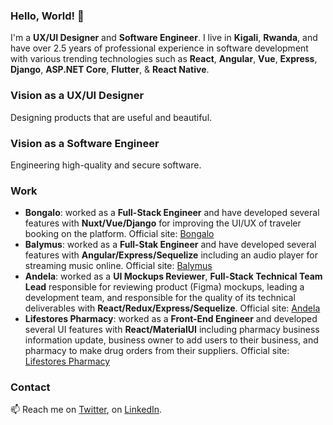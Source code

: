 ### Hello, World! 👋

<!--
**placiderapson/placiderapson** is a ✨ _special_ ✨ repository because its `README.md` (this file) appears on your GitHub profile.

Here are some ideas to get you started:

- 🔭 I’m currently working on ...
- 🌱 I’m currently learning ...
- 👯 I’m looking to collaborate on ...
- 🤔 I’m looking for help with ...
- 💬 Ask me about ...
- 📫 How to reach me: ...
- 😄 Pronouns: ...
- ⚡ Fun fact: ...
-->

I'm a **UX/UI Designer** and **Software Engineer**. I live in **Kigali**, **Rwanda**, and have over 2.5 years of professional experience in software development with various trending technologies such as **React**, **Angular**, **Vue**, **Express**, **Django**, **ASP.NET Core**, **Flutter**, & **React Native**.

### Vision as a UX/UI Designer
Designing products that are useful and beautiful.

### Vision as a Software Engineer
Engineering high-quality and secure software.

### Work
- **Bongalo**: worked as a **Full-Stack Engineer** and have developed several features with **Nuxt/Vue/Django** for improving the UI/UX of traveler booking on the platform. Official site: [Bongalo](https://bongalo.co/)
- **Balymus**: worked as a **Full-Stak Engineer** and have developed several features with **Angular/Express/Sequelize** including an audio player for streaming music online. Official site: [Balymus](https://www.balymus.com/)
- **Andela**: worked as a **UI Mockups Reviewer**, **Full-Stack Technical Team Lead** responsible for reviewing product (Figma) mockups, leading a development team, and responsible for the quality of its technical deliverables with **React/Redux/Express/Sequelize**. Official site: [Andela](https://andela.com/)
- **Lifestores Pharmacy**: worked as a **Front-End Engineer** and developed several UI features with **React/MaterialUI** including pharmacy business information update, business owner to add users to their business, and pharmacy to make drug orders from their suppliers. Official site: [Lifestores Pharmacy](https://lifestorespharmacy.com/)


### Contact

📫 Reach me on [Twitter](https://twitter.com/placiderapson), on [LinkedIn](https://www.linkedin.com/in/placiderapson/).


